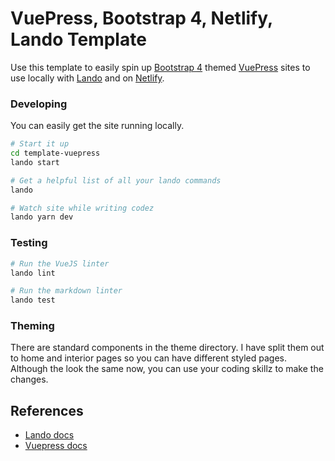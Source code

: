 # VuePress, Bootstrap 4, Netlify, Lando Template

Use this template to easily spin up [Bootstrap 4](https://getbootstrap.com/) themed [VuePress](https://vuepress.vuejs.org/) sites to use locally with [Lando](https://lando.dev/) and on [Netlify](https://www.netlify.com/).

### Developing

You can easily get the site running locally.

```bash
# Start it up
cd template-vuepress
lando start

# Get a helpful list of all your lando commands
lando

# Watch site while writing codez
lando yarn dev
```

### Testing

```bash
# Run the VueJS linter
lando lint

# Run the markdown linter
lando test
```

### Theming

There are standard components in the theme directory.  I have split them out to home and interior pages so you can have different styled pages.  Although the look the same now, you can use your coding skillz to make the changes.

## References

* [Lando docs](https://docs.devwithlando.io/)
* [Vuepress docs](https://vuepress.vuejs.org)
